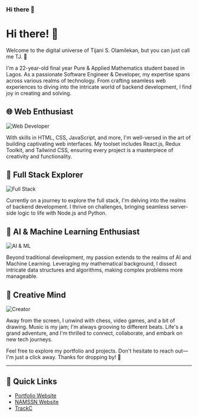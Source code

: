 ### Hi there 👋
# Hi there! 👋

Welcome to the digital universe of Tijani S. Olamilekan, but you can just call me TJ. 🚀

I'm a 22-year-old final year Pure & Applied Mathematics student based in Lagos. As a passionate Software Engineer & Developer, my expertise spans across various realms of technology. From crafting seamless web experiences to diving into the intricate world of backend development, I find joy in creating and solving.

## 🌐 Web Enthusiast

![Web Developer](./assets/developer.svg)

With skills in HTML, CSS, JavaScript, and more, I'm well-versed in the art of building captivating web interfaces. My toolset includes React.js, Redux Toolkit, and Tailwind CSS, ensuring every project is a masterpiece of creativity and functionality.

## 🚀 Full Stack Explorer

![Full Stack](./assets/fullstack.svg)

Currently on a journey to explore the full stack, I'm delving into the realms of backend development. I thrive on challenges, bringing seamless server-side logic to life with Node.js and Python.

## 🤖 AI & Machine Learning Enthusiast

![AI & ML](./assets/ai.svg)

Beyond traditional development, my passion extends to the realms of AI and Machine Learning. Leveraging my mathematical background, I dissect intricate data structures and algorithms, making complex problems more manageable.

## 🎨 Creative Mind

![Creator](./assets/creator.svg)

Away from the screen, I unwind with chess, video games, and a bit of drawing. Music is my jam; I'm always grooving to different beats. Life's a grand adventure, and I'm thrilled to connect, collaborate, and embark on new tech journeys.

Feel free to explore my portfolio and projects. Don't hesitate to reach out—I'm just a click away. Thanks for dropping by! 🌟

---

## 🚀 Quick Links

- [Portfolio Website](https://whosteejay.netlify.app/)
- [NAMSSN Website](https://namssn-futminna.onrender.com/)
- [TrackC](https://trackc-flask-app-wg3p.onrender.com/)


<!--
**TSOlami/TSOlami** is a ✨ _special_ ✨ repository because its `README.md` (this file) appears on your GitHub profile.

Here are some ideas to get you started:

- 🔭 I’m currently working on ...
- 🌱 I’m currently learning ...
- 👯 I’m looking to collaborate on ...
- 🤔 I’m looking for help with ...
- 💬 Ask me about ...
- 📫 How to reach me: ...
- 😄 Pronouns: ...
- ⚡ Fun fact: ...
-->
